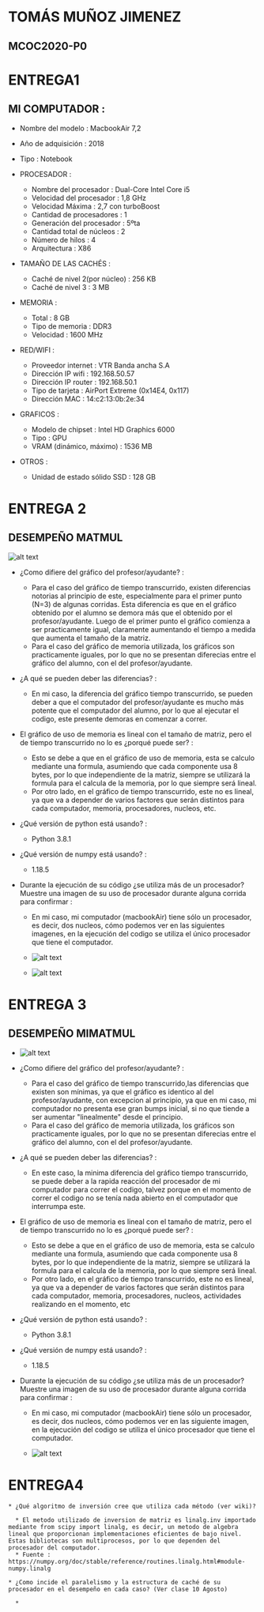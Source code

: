 # TOMÁS MUÑOZ JIMENEZ

## MCOC2020-P0

# ENTREGA1

## MI COMPUTADOR : 
* Nombre del modelo :                MacbookAir 7,2
* Año de adquisición :               2018
* Tipo :                             Notebook

* PROCESADOR :
  * Nombre del procesador :            Dual-Core Intel Core i5
  * Velocidad del procesador :         1,8 GHz
  * Velocidad Máxima :                 2,7 con turboBoost
  * Cantidad de procesadores :         1
  * Generación del procesador :        5ºta
  * Cantidad total de núcleos :        2
  * Número de hilos :                  4
  * Arquitectura :                     X86

* TAMAÑO DE LAS CACHÉS :
  * Caché de nivel 2(por núcleo) :     256 KB
  * Caché de nivel 3 :                 3 MB

* MEMORIA :
  * Total :                            8 GB
  * Tipo de memoria :                  DDR3
  * Velocidad :                        1600 MHz

* RED/WIFI :
  * Proveedor internet :               VTR Banda ancha S.A
  * Dirección IP wifi :                192.168.50.57
  * Dirección IP router :              192.168.50.1
  * Tipo de tarjeta :                  AirPort Extreme  (0x14E4, 0x117)
  * Dirección MAC :                    14:c2:13:0b:2e:34

* GRAFICOS :
  * Modelo de chipset :                Intel HD Graphics 6000
  * Tipo :                             GPU
  * VRAM (dinámico, máximo) :          1536 MB

* OTROS :
  * Unidad de estado sólido SSD :      128 GB
 
# ENTREGA 2 

## DESEMPEÑO MATMUL  
  ![alt text](https://github.com/tomasmunozj/MCOC2020-P0/blob/master/grafico%20corridas.png?raw=true)
  
  * ¿Como difiere del gráfico del profesor/ayudante? :
  
    * Para el caso del gráfico de tiempo transcurrido, existen diferencias notorias al principio de este, especialmente para el primer punto (N=3) de algunas    corridas. Esta diferencia es que en el gráfico obtenido por el alumno se demora más que el obtenido por el profesor/ayudante. Luego de el primer punto el gráfico comienza a ser practicamente igual, claramente aumentando el tiempo a medida que aumenta el tamaño de la matriz.
    * Para el caso del gráfico de memoria utilizada, los gráficos son practicamente iguales, por lo que no se presentan diferecias entre el gráfico del alumno, con el del profesor/ayudante.
    
  * ¿A qué se pueden deber las diferencias? :
  
    * En mi caso, la diferencia del gráfico tiempo transcurrido, se pueden deber a que el computador del profesor/ayudante es mucho más potente que el computador del alumno, por lo que al ejecutar el codigo, este presente demoras en comenzar a correr. 
    
  * El gráfico de uso de memoria es lineal con el tamaño de matriz, pero el de tiempo transcurrido no lo es ¿porqué puede ser? :
  
    * Esto se debe a que en el gráfico de uso de memoria, esta se calculo mediante una formula, asumiendo que cada componente usa 8 bytes, por lo que independiente de la matriz, siempre se utilizará la formula para el calcula de la memoria, por lo que siempre será lineal.
    * Por otro lado, en el gráfico de tiempo transcurrido, este no es lineal, ya que va a depender de varios factores que serán distintos para cada computador, memoria, procesadores, nucleos, etc.
    
  * ¿Qué versión de python está usando? :
  
    * Python 3.8.1 
    
  * ¿Qué versión de numpy está usando? :
  
    * 1.18.5
    
  * Durante la ejecución de su código ¿se utiliza más de un procesador? Muestre una imagen de su uso de procesador durante alguna corrida para confirmar :
  
    * En mi caso, mi computador (macbookAir) tiene sólo un procesador, es decir, dos nucleos, cómo podemos ver en las siguientes imagenes, en la ejecución del codigo se utiliza el único procesador que tiene el computador.
  
    * ![alt text](https://github.com/tomasmunozj/MCOC2020-P0/blob/master/Captura%20de%20Pantalla%202020-08-07%20a%20la(s)%2022.47.18.png?raw=true)
    
    * ![alt text](https://github.com/tomasmunozj/MCOC2020-P0/blob/master/Captura%20de%20Pantalla%202020-08-07%20a%20la(s)%2022.46.58.png?raw=true)
  
  
  # ENTREGA 3 

## DESEMPEÑO MIMATMUL 
  
  * ![alt text](https://github.com/tomasmunozj/MCOC2020-P0/blob/master/filename.png?raw=true)
  
  * ¿Como difiere del gráfico del profesor/ayudante? :
  
    * Para el caso del gráfico de tiempo transcurrido,las diferencias que existen son mínimas, ya que el gráfico es identico al del profesor/ayudante, con excepcion al principio, ya que en mi caso, mi computador no presenta ese gran bumps inicial, si no que tiende a ser aumentar "linealmente" desde el principio.
    * Para el caso del gráfico de memoria utilizada, los gráficos son practicamente iguales, por lo que no se presentan diferecias entre el gráfico del alumno, con el del profesor/ayudante.
    
  * ¿A qué se pueden deber las diferencias? :
  
    * En este caso, la minima diferencia del gráfico tiempo transcurrido, se puede deber a la rapida reacción del procesador de mi computador para correr el codigo, talvez porque en el momento de correr el codigo no se tenía nada abierto en el computador que interrumpa este.
    
  * El gráfico de uso de memoria es lineal con el tamaño de matriz, pero el de tiempo transcurrido no lo es ¿porqué puede ser? :
  
    * Esto se debe a que en el gráfico de uso de memoria, esta se calculo mediante una formula, asumiendo que cada componente usa 8 bytes, por lo que independiente de la matriz, siempre se utilizará la formula para el calcula de la memoria, por lo que siempre será lineal.
    * Por otro lado, en el gráfico de tiempo transcurrido, este no es lineal, ya que va a depender de varios factores que serán distintos para cada computador, memoria, procesadores, nucleos, actividades realizando en el momento, etc
    
  * ¿Qué versión de python está usando? :
  
    * Python 3.8.1 
    
  * ¿Qué versión de numpy está usando? :
  
    * 1.18.5
    
  * Durante la ejecución de su código ¿se utiliza más de un procesador? Muestre una imagen de su uso de procesador durante alguna corrida para confirmar :
  
    * En mi caso, mi computador (macbookAir) tiene sólo un procesador, es decir, dos nucleos, cómo podemos ver en las siguiente imagen, en la ejecución del codigo se utiliza el único procesador que tiene el computador.
    
    * ![alt text](https://github.com/tomasmunozj/MCOC2020-P0/blob/master/Captura%20de%20Pantalla%202020-08-10%20a%20la(s)%2022.02.50.png?raw=true)
  
  # ENTREGA4
  
    * ¿Qué algoritmo de inversión cree que utiliza cada método (ver wiki)?
      
      * El metodo utilizado de inversion de matriz es linalg.inv importado mediante from scipy import linalg, es decir, un metodo de algebra lineal que proporcionan implementaciones eficientes de bajo nivel. Estas bibliotecas son multiprocesos, por lo que dependen del procesador del computador.
      * Fuente : https://numpy.org/doc/stable/reference/routines.linalg.html#module-numpy.linalg
      
    * ¿Como incide el paralelismo y la estructura de caché de su procesador en el desempeño en cada caso? (Ver clase 10 Agosto)
    
      * 
  
  
  
  
  
  
  
